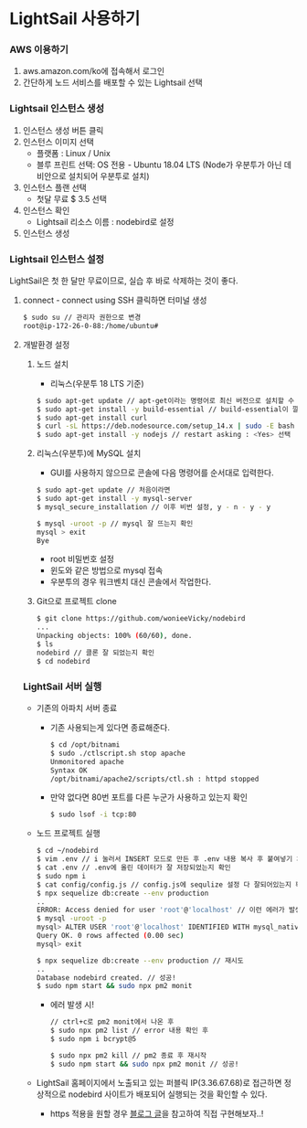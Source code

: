 ﻿# LightSail 사용하기

### AWS 이용하기

1. aws.amazon.com/ko에 접속해서 로그인
2. 간단하게 노드 서비스를 배포할 수 있는 Lightsail 선택

### Lightsail 인스턴스 생성

1. 인스턴스 생성 버튼 클릭
2. 인스턴스 이미지 선택
   - 플랫폼 : Linux / Unix
   - 블루 프린트 선택: OS 전용 - Ubuntu 18.04 LTS (Node가 우분투가 아닌 데비안으로 설치되어 우분투로 설치)
3. 인스턴스 플랜 선택
   - 첫달 무료 $ 3.5 선택
4. 인스턴스 확인
   - Lightsail 리소스 이름 : nodebird로 설정
5. 인스턴스 생성

### Lightsail 인스턴스 설정

LightSail은 첫 한 달만 무료이므로, 실습 후 바로 삭제하는 것이 좋다.

1. connect - connect using SSH 클릭하면 터미널 생성

   ```bash
   $ sudo su // 관리자 권한으로 변경
   root@ip-172-26-0-88:/home/ubuntu#
   ```

2. 개발환경 설정

   1. 노드 설치

      - 리눅스(우분투 18 LTS 기준)

      ```bash
      $ sudo apt-get update // apt-get이라는 명령어로 최신 버전으로 설치할 수 있도록 업데이트
      $ sudo apt-get install -y build-essential // build-essential이 깔려야 bycript 네이티브 라이브러리 기반으로 돌아가는 모듈도 원활하게 돌리기 위해 설치한다.
      $ sudo apt-get install curl
      $ curl -sL https://deb.nodesource.com/setup_14.x | sudo -E bash --
      $ sudo apt-get install -y nodejs // restart asking : <Yes> 선택
      ```

   2. 리눅스(우분투)에 MySQL 설치

      - GUI를 사용하지 않으므로 콘솔에 다음 명령어를 순서대로 입력한다.

      ```bash
      $ sudo apt-get update // 처음이라면
      $ sudo apt-get install -y mysql-server
      $ mysql_secure_installation // 이후 비번 설정, y - n - y - y

      $ mysql -uroot -p // mysql 잘 뜨는지 확인
      mysql > exit
      Bye
      ```

      - root 비밀번호 설정
      - 윈도와 같은 방법으로 mysql 접속
      - 우분투의 경우 워크벤치 대신 콘솔에서 작업한다.

   3. Git으로 프로젝트 clone

      ```bash
      $ git clone https://github.com/wonieeVicky/nodebird
      ...
      Unpacking objects: 100% (60/60), done.
      $ ls
      nodebird // 클론 잘 되었는지 확인
      $ cd nodebird
      ```

   ### LightSail 서버 실행

   - 기존의 아파치 서버 종료

     - 기존 사용되는게 있다면 종료해준다.

       ```bash
       $ cd /opt/bitnami
       $ sudo ./ctlscript.sh stop apache
       Unmonitored apache
       Syntax OK
       /opt/bitnami/apache2/scripts/ctl.sh : httpd stopped
       ```

     - 만약 없다면 80번 포트를 다른 누군가 사용하고 있는지 확인

       ```bash
       $ sudo lsof -i tcp:80
       ```

   - 노드 프로젝트 실행

     ```bash
     $ cd ~/nodebird
     $ vim .env // i 눌러서 INSERT 모드로 만든 후 .env 내용 복사 후 붙여넣기 처리, 저장
     $ cat .env // .env에 올린 데이터가 잘 저장되었는지 확인
     $ sudo npm i
     $ cat config/config.js // config.js에 sequlize 설정 다 잘되어있는지 확인 후 production 설치
     $ npx sequelize db:create --env production
     ..
     ERROR: Access denied for user 'root'@'localhost' // 이런 에러가 발생하면 아래와 같이 한다
     $ mysql -uroot -p
     mysql> ALTER USER 'root'@'localhost' IDENTIFIED WITH mysql_native_password BY '비밀번호';
     Query OK. 0 rows affected (0.00 sec)
     mysql> exit

     $ npx sequelize db:create --env production // 재시도
     ..
     Database nodebird created. // 성공!
     $ sudo npm start && sudo npx pm2 monit
     ```

     - 에러 발생 시!

       ```bash
       // ctrl+c로 pm2 monit에서 나온 후
       $ sudo npx pm2 list // error 내용 확인 후
       $ sudo npm i bcrypt@5

       $ sudo npx pm2 kill // pm2 종료 후 재시작
       $ sudo npm start && sudo npx pm2 monit // 성공!
       ```

   - LightSail 홈페이지에서 노출되고 있는 퍼블릭 IP(3.36.67.68)로 접근하면 정상적으로 nodebird 사이트가 배포되어 실행되는 것을 확인할 수 있다.
     - https 적용을 원할 경우 [블로그 글](https://www.zerocho.com/category/NodeJS/post/5ef450a5701d8a001f84baeb)을 참고하여 직접 구현해보자..!
